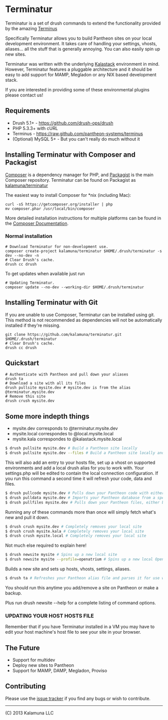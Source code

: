 # Terminatur

Terminatur is a set of drush commands to extend the functionality provided by the amazing
[Terminus](https://raw.github.com/pantheon-systems/terminus)

Specifically Terminatur allows you to build Pantheon sites on your local development environment.
It takes care of handling your settings, vhosts, aliases... all the stuff that is generally annoying.
You can also easily spin up new sites.

Terminatur was written with the underlying [Kalastack](https://github.com/kalamuna/kalastack) environment
in mind. However, Terminatur features a pluggable architecture and it should be easy to add support for
MAMP, Megladon or any NIX based development stack.

If you are interested in providing some of these environmental plugins please contact us!

## Requirements

* Drush 5.1+ - https://github.com/drush-ops/drush
* PHP 5.3.3+ with cURL
* Terminus - https://raw.github.com/pantheon-systems/terminus
* (Optional) MySQL 5+ - But you can't really do much without it

## Installing Terminatur with Composer and Packagist

[Composer](http://getcomposer.org) is a dependency manager for PHP, and
[Packagist](https://packagist.org/) is the main Composer repository. Terminatur
can be found on Packagist as [kalamuna/terminatur](https://packagist.org/packages/kalamuna/terminatur)

The easiest way to install Composer for *nix (including Mac):

    curl -sS https://getcomposer.org/installer | php
    mv composer.phar /usr/local/bin/composer

More detailed installation instructions for multiple platforms can be found in
the [Composer Documentation](http://getcomposer.org/doc/00-intro.md).

### Normal installation

    # Download Terminatur for non-development use.
    composer create-project kalamuna/terminatur $HOME/.drush/terminatur -s dev --no-dev -n
    # Clear Drush's cache.
    drush cc drush

To get updates when available just run

    # Updating Terminatur.
    composer update --no-dev --working-dir $HOME/.drush/terminatur

## Installing Terminatur with Git

If you are unable to use Composer, Terminatur can be installed using git. This
method is not recommended as dependencies will not be automatically installed if
they're missing.

    git clone https://github.com/kalamuna/terminatur.git $HOME/.drush/terminatur
    # Clear Drush's cache.
    drush cc drush

## Quickstart

    # Authenticate with Pantheon and pull down your aliases
    drush ta
    # Download a site with all its files
    drush pullsite mysite.dev # mysite.dev is from the alias @terminatur.mysite.dev
    # Remove this site
    drush crush mysite.dev

## Some more indepth things

- mysite.dev corresponds to @terminatur.mysite.dev
- mysite.local correspondes to @local.mysite.local
- mysite.kala correspondes to @kalastack.mysite.local

```bash
$ drush pullsite mysite.dev # Build a Pantheon site locally
$ drush pullsite mysite.dev --files # Build a Pantheon site locally and download your files
```
This will also add an entry to your hosts file, set up a vhost on supported environments and
add a local drush alias for you to work with. Your settings.php will be edited to contain
the local connection configuration. If you run this command a second time it will
refresh your code, data and files.
```bash
$ drush pullcode mysite.dev # Pulls down your Pantheon code with either git or wget
$ drush pulldata mysite.dev # Imports your Pantheon database from a specific backup, the latest backup, or a newly created backup
$ drush pullfiles mysite.dev # Pulls down your Pantheon files, either by rsync or wget
```
Running any of these commands more than once will simply fetch what's new and pull it down.
```bash
$ drush crush mysite.dev # Completely removes your local site
$ drush crush mysite.kala # Completely removes your local site
$ drush crush mysite.local # Completely removes your local site
```
Not much else required to explain here!
```bash
$ drush newsite mysite # Spins up a new local site
$ drush newsite mysite --profile=openatrium # Spins up a new local OpenAtrium site
```
Builds a new site and sets up hosts, vhosts, settings, aliases.
```bash
$ drush ta # Refreshes your Pantheon alias file and parses it for use with Terminatur
```
You should run this anytime you add/remove a site on Pantheon or make a backup.

Plus run drush newsite --help for a complete listing of command options.

### UPDATING YOUR HOST HOSTS FILE

Remember that if you have Terminatur installed in a VM you may have to edit your
host machine's host file to see your site in your browser.

## The Future

- Support for multidev
- Deploy new sites to Pantheon
- Support for MAMP, DAMP, Megladon, Proviso

## Contributing

Please use the [issue tracker](https://github.com/kalamuna/terminatur/issues) if you find any bugs or wish to contribute.

-------------------------------------------------------------------------------------
(C) 2013 Kalamuna LLC
